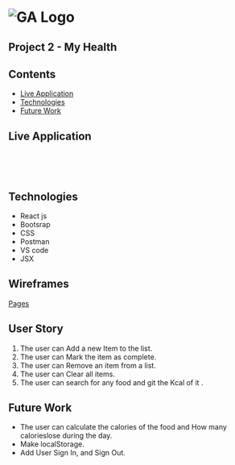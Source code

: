 # ![GA Logo](https://ga-dash.s3.amazonaws.com/production/assets/logo-9f88ae6c9c3871690e33280fcf557f33.png) 
## Project 2 - My Health

## Contents
* [Live Application](#live-application)
* [Technologies](#technologies)
* [Future Work](#Future-work)
​

## Live Application
​

​
## Technologies
* React js
* Bootsrap
* CSS
* Postman
* VS code
* JSX
​
​
## Wireframes
[Pages](https://drive.google.com/open?id=1WAIMr6Rg_AErPSoc-7vt-yKSWmMkvePJ)



## User Story

1. The user can Add a new Item to the list.
2. The user can Mark the item as complete.
3. The user can Remove an item from a list.
4. The user can Clear all items.
5. The user can search for any food and git the Kcal of it .


## Future Work
- The user can calculate the calories of the food   and How many calorieslose during the day.
- Make localStorage.
- Add User Sign In, and Sign Out.
​
